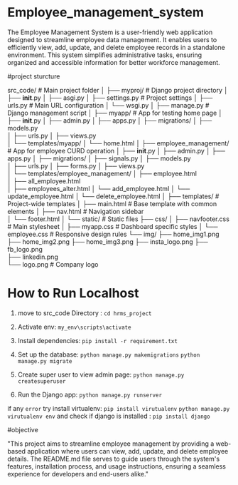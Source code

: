 # Employee_management_system
The Employee Management System is a user-friendly web application designed to streamline employee data management. It enables users to efficiently view, add, update, and delete employee records in a standalone environment. This system simplifies administrative tasks, ensuring organized and accessible information for better workforce management.

#project sturcture

src_code/                # Main project folder
│
├── myproj/            # Django project directory
│   ├── __init__.py
│   ├── asgi.py
│   ├── settings.py             # Project settings
│   ├── urls.py                 # Main URL configuration
│   └── wsgi.py
│
├── manage.py                   # Django management script
│
├── myapp/                   # App for testing home page
│   ├── __init__.py
│   ├── admin.py
│   ├── apps.py
│   ├── migrations/
│   ├── models.py              
│   ├── urls.py
│   ├── views.py              
│   └── templates/myapp/
│       └── home.html
│
├── employee_management/                  # App for employee CURD operation
│   ├── __init__.py
│   ├── admin.py
│   ├── apps.py
│   ├── migrations/
│   ├── signals.py
│   ├── models.py              
│   ├── urls.py
│   ├── forms.py
│   ├── views.py                
│   └── templates/employee_management/
│       ├── employee.html      
│       ├── all_employee.html  
│       ├── employees_alter.html
│       └── add_employee.html
│       └── update_employee.html
│       └── delete_employee.html
│
├── templates/                  # Project-wide templates
│   ├── main.html               # Base template with common elements
│   ├── nav.html                # Navigation sidebar          
│   └── footer.html
│
└── static/                     # Static files
    ├── css/
    │   ├── navfooter.css            # Main stylesheet
    │   ├── myapp.css       # Dashboard specific styles
    │   └── employee.css      # Responsive design rules
    └── img/
        ├── home_img1.png 
        ├── home_img2.png 
        ├── home_img3.png 
        ├── insta_logo.png 
        ├── fb_logo.png  
        ├── linkedin.png  
        └── logo.png            # Company logo

# How to Run Localhost

1. move to src_code Directory : `cd hrms_project`
2. Activate env: `my_env\scripts\activate`
3. Install dependencies: `pip install -r requirement.txt`
4. Set up the database: `python manage.py makemigrations`
                        `python manage.py migrate`


6. Create super user to view admin page: `python manage.py createsuperuser`
7. Run the Django app: `python manage.py runserver`

if any `error` try install virtualenv: `pip install virutualenv` `python manage.py virutualenv env`
and check if django is installed : `pip install django`

#objective

"This project aims to streamline employee management by providing a web-based application where users can view, add, update, and delete employee details. The README.md file serves to guide users through the system's features, installation process, and usage instructions, ensuring a seamless experience for developers and end-users alike."
